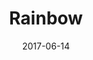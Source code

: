 ---
title: Rainbow
date: '2017-06-14'
thumb_image: images/mar-2yo/rainbow.jpg
thumb_image_alt: Rainbow
image: images/mar-2yo/rainbow.jpg
image_alt: Rainbow
template: project
---	